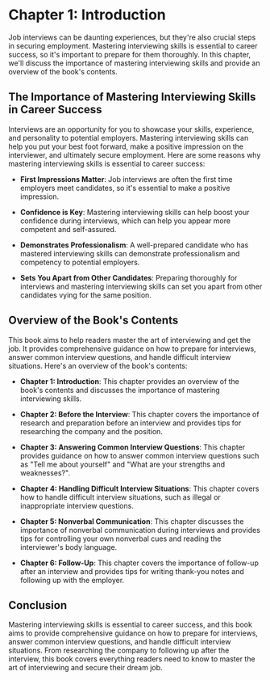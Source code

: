Chapter 1: Introduction
=======================

Job interviews can be daunting experiences, but they're also crucial steps in securing employment. Mastering interviewing skills is essential to career success, so it's important to prepare for them thoroughly. In this chapter, we'll discuss the importance of mastering interviewing skills and provide an overview of the book's contents.

The Importance of Mastering Interviewing Skills in Career Success
-----------------------------------------------------------------

Interviews are an opportunity for you to showcase your skills, experience, and personality to potential employers. Mastering interviewing skills can help you put your best foot forward, make a positive impression on the interviewer, and ultimately secure employment. Here are some reasons why mastering interviewing skills is essential to career success:

* **First Impressions Matter**: Job interviews are often the first time employers meet candidates, so it's essential to make a positive impression.

* **Confidence is Key**: Mastering interviewing skills can help boost your confidence during interviews, which can help you appear more competent and self-assured.

* **Demonstrates Professionalism**: A well-prepared candidate who has mastered interviewing skills can demonstrate professionalism and competency to potential employers.

* **Sets You Apart from Other Candidates**: Preparing thoroughly for interviews and mastering interviewing skills can set you apart from other candidates vying for the same position.

Overview of the Book's Contents
-------------------------------

This book aims to help readers master the art of interviewing and get the job. It provides comprehensive guidance on how to prepare for interviews, answer common interview questions, and handle difficult interview situations. Here's an overview of the book's contents:

* **Chapter 1: Introduction**: This chapter provides an overview of the book's contents and discusses the importance of mastering interviewing skills.

* **Chapter 2: Before the Interview**: This chapter covers the importance of research and preparation before an interview and provides tips for researching the company and the position.

* **Chapter 3: Answering Common Interview Questions**: This chapter provides guidance on how to answer common interview questions such as "Tell me about yourself" and "What are your strengths and weaknesses?".

* **Chapter 4: Handling Difficult Interview Situations**: This chapter covers how to handle difficult interview situations, such as illegal or inappropriate interview questions.

* **Chapter 5: Nonverbal Communication**: This chapter discusses the importance of nonverbal communication during interviews and provides tips for controlling your own nonverbal cues and reading the interviewer's body language.

* **Chapter 6: Follow-Up**: This chapter covers the importance of follow-up after an interview and provides tips for writing thank-you notes and following up with the employer.

Conclusion
----------

Mastering interviewing skills is essential to career success, and this book aims to provide comprehensive guidance on how to prepare for interviews, answer common interview questions, and handle difficult interview situations. From researching the company to following up after the interview, this book covers everything readers need to know to master the art of interviewing and secure their dream job.
